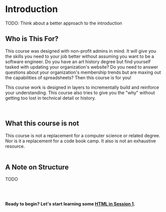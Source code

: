 # Introduction
TODO: Think about a better approach to the introduction
<br />
## Who is This For?
This course was designed with non-profit admins in mind. It will give you the skills you need to your job better without assuming you want to be a software engineer. Do you have an art history degree but find yourself tasked with updating your organization's website? Do you need to answer questions about your organization's membership trends but are maxing out the capabilities of spreadsheets?  Then this course is for you!

This course work is designed in layers to incrementally build and reinforce your understanding. This course also tries to give you the "why" without getting too lost in technical detail or history. 

<br />

## What this course is not
This course is not a replacement for a computer science or related degree. Nor is it a replacement for a code book camp. It also is not an exhaustive resource.
<br />
<br />

## A Note on Structure
TODO

<br />
<br />

**Ready to begin? Let's start learning some [HTML in Session 1](./sessions/1/index.md).**

